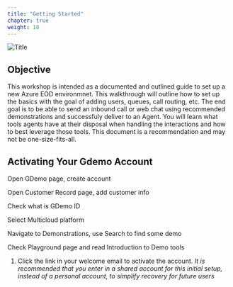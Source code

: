 ```yaml
---
title: "Getting Started"
chapter: true
weight: 10
---
```


![Title](/images/GettingStarted.jpg)
## Objective

This workshop is intended as a documented and outlined guide to set up a new Azure EOD environmnet. This walkthrough will outline how to set up the basics with the goal of adding users, queues, call routing, etc. The end goal is to be able to send an inbound call or web chat using recommended demonstrations and successfuly deliver to an Agent. You will learn what tools agents have at their disposal when handling the interactions and how to best leverage those tools. This document is a recommendation and may not be one-size-fits-all.


## Activating Your Gdemo Account

Open GDemo page, create account

Open Customer Record page, add customer info

Check what is GDemo ID

Select Multicloud platform

Navigate to Demonstrations, use Search to find some demo

 Check Playground page and read Introduction to Demo tools
 
1. Click the link in your welcome email to activate the account. _It is recommended that you enter in a shared account for this initial setup, instead of a personal account, to simplify recovery for future users_


